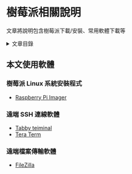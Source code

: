 # 樹莓派相關說明

文章將說明包含樹莓派下載/安裝、常用軟體下載等

<details>
<summary> 文章目錄 </summary>

- [本文使用軟體](#本文使用軟體)
- [樹莓派作業系統下載/安裝](./作業系統安裝.md)

</details>

## 本文使用軟體

### 樹莓派 Linux 系統安裝程式

- [Raspberry Pi Imager](https://www.raspberrypi.com/software/)

### 遠端 SSH 連線軟體

- [Tabby teiminal](https://tabby.sh/)
- [Tera Term](https://teratermproject.github.io/index-en.html/)

### 遠端檔案傳輸軟體

- [FileZilla](https://filezilla-project.org/)
